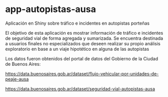 # app-autopistas-ausa
Aplicación en Shiny sobre tráfico e incidentes en autopistas porteñas

El objetivo de esta aplicación es mostrar información de tráfico e incidentes de seguridad vial de forma agregada y sumarizada. Se encuentra destinada a usuarios finales no especializados que deseen realizar su propio análisis exploratorio en base a un viaje hipotético en alguna de las autopistas

Los datos fueron obtenidos del portal de datos del Gobierno de la Ciudad de Buenos Aires:

https://data.buenosaires.gob.ar/dataset/flujo-vehicular-por-unidades-de-peaje-ausa

https://data.buenosaires.gob.ar/dataset/seguridad-vial-autopistas-ausa
